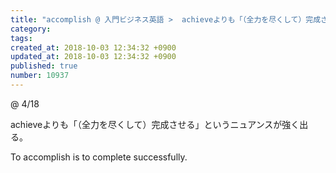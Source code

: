 ```yaml
---
title: "accomplish @ 入門ビジネス英語 >  achieveよりも「（全力を尽くして）完成させる」というニュアンスが強く出る。 2013-11-13"
category: 
tags: 
created_at: 2018-10-03 12:34:32 +0900
updated_at: 2018-10-03 12:34:32 +0900
published: true
number: 10937
---
```


@ 4/18

achieveよりも「（全力を尽くして）完成させる」というニュアンスが強く出る。

To accomplish is to complete successfully.
